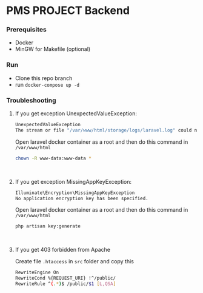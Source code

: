 # PMS PROJECT Backend

### Prerequisites
- Docker 
- MinGW for Makefile (optional)

### Run
- Clone this repo branch
- run `docker-compose up -d`

### Troubleshooting
1. If you get exception UnexpectedValueException:

   ```bash
   UnexpectedValueException
   The stream or file "/var/www/html/storage/logs/laravel.log" could not be opened in append mode: Failed to open stream: Permission denied 
   ```
   
   Open laravel docker container as a root and then do this command in `/var/www/html`

   ```bash
   chown -R www-data:www-data *
   ```

<br>

2. If you get exception MissingAppKeyException:

   ```bash
   Illuminate\Encryption\MissingAppKeyException
   No application encryption key has been specified. 
   ```

   Open laravel docker container as a root and then do this command in `/var/www/html`

   ```bash
   php artisan key:generate
   ```

<br>

3. If you get 403 forbidden from Apache

   Create file `.htaccess` in `src` folder and copy this

   ```bash
   RewriteEngine On
   RewriteCond %{REQUEST_URI} !^/public/
   RewriteRule ^(.*)$ /public/$1 [L,QSA]
   ```
